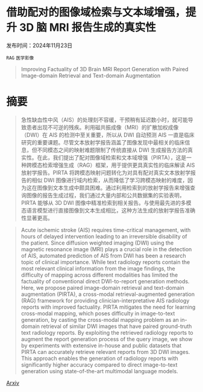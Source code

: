 # 借助配对的图像域检索与文本域增强，提升 3D 脑 MRI 报告生成的真实性

发布时间：2024年11月23日

`RAG` `医学影像`

> Improving Factuality of 3D Brain MRI Report Generation with Paired Image-domain Retrieval and Text-domain Augmentation

# 摘要

> 急性缺血性中风（AIS）的处理刻不容缓，干预稍有延迟数小时，就可能导致患者出现不可逆的残疾。利用磁共振成像（MRI）的扩散加权成像（DWI）在 AIS 的检测中至关重要，所以从 DWI 自动预测 AIS 一直是临床研究的重要课题。尽管文本放射学报告涵盖了图像发现中最相关的临床信息，但不同模态之间的映射难题限制了传统直接从 DWI 生成报告方法的真实性。在此，我们提出了配对图像域检索和文本域增强（PIRTA），这是一种跨模态检索增强生成（RAG）框架，用于提供更具真实性的临床解读 AIS 放射学报告。PIRTA 将跨模态映射问题转化为对具有配对真实文本放射学报告的相似 DWI 图像进行域内检索，从而降低了学习跨模态映射的难度，因为这在图像到文本生成中颇具困难。通过利用检索到的放射学报告来增强查询图像的报告生成过程，我们通过大量内部和公共数据集的实验表明，PIRTA 能够从 3D DWI 图像中精准检索到相关报告。与使用最先进的多模态语言模型进行直接图像到文本生成相比，这种方法生成的放射学报告准确性显著更高。

> Acute ischemic stroke (AIS) requires time-critical management, with hours of delayed intervention leading to an irreversible disability of the patient. Since diffusion weighted imaging (DWI) using the magnetic resonance image (MRI) plays a crucial role in the detection of AIS, automated prediction of AIS from DWI has been a research topic of clinical importance. While text radiology reports contain the most relevant clinical information from the image findings, the difficulty of mapping across different modalities has limited the factuality of conventional direct DWI-to-report generation methods. Here, we propose paired image-domain retrieval and text-domain augmentation (PIRTA), a cross-modal retrieval-augmented generation (RAG) framework for providing clinician-interpretative AIS radiology reports with improved factuality. PIRTA mitigates the need for learning cross-modal mapping, which poses difficulty in image-to-text generation, by casting the cross-modal mapping problem as an in-domain retrieval of similar DWI images that have paired ground-truth text radiology reports. By exploiting the retrieved radiology reports to augment the report generation process of the query image, we show by experiments with extensive in-house and public datasets that PIRTA can accurately retrieve relevant reports from 3D DWI images. This approach enables the generation of radiology reports with significantly higher accuracy compared to direct image-to-text generation using state-of-the-art multimodal language models.

[Arxiv](https://arxiv.org/abs/2411.15490)